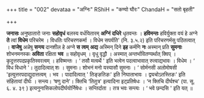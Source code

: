 +++
title = "002"
devataa = "अग्निः"
RShiH = "कण्वो घौरः"
ChandaH = "सतो बृहती"

+++


**जनासः** अनुष्ठातारो जनाः **सहोवृधं** बलस्य वर्धयितारम् **अग्निं** **दधिरे** धृतवन्तः । **हविमन्तः** हविर्युक्ता वयं हे अग्ने **ते** त्वां **विधेम** परिचरेम । विधतिः परिचरणकर्मा । विधेम सपर्यति' (नि. ३.५.२) इति परिचरणर्मसु पठितत्वात् । **वाजेषु** अन्नेषु **सन्त्य** दानशील हे अग्ने **स** **त्वम्** **अद्य** अस्मिन् दिने **इह** कर्मणि **नः** अस्मान् प्रति **सुमनाः** शोभनमनस्कः **अविता** रक्षिता **भव** ॥ सहोवृधम् । वृधु वृद्धौ । अस्मात् अन्तर्भावितण्यर्थात् क्विप् । कृदुत्तरपदप्रकृतिस्वरत्वम् । हविष्मन्तः । ‘ तसौ मत्वर्थे ' इति भत्वेन पदत्वाभावात् रुत्वाद्यभावः । विधेम । ‘ विध विधाने '। तुदादित्वात् शः । सुमनाः। शोभनं मनो यस्यासौ सुमनाः । ‘ सोर्मनसी अलोमोषसी 'इत्युत्तरपदाद्युदात्तत्वम् । भव । पादादित्वात् ' तिङ्ङतिङः' इति निघाताभावः । द्व्यचोऽतस्तिङः' इति संहितायां दीर्घः । सन्त्य। ‘षणु दाने'। क्तिचि ‘तितुत्र' इत्यादिना इट्प्रतिषेधः । ‘न क्तिचि दीर्घश्च' (पा. सू. ६. ४. ३९ ) इत्यनुनासिकलोपदीर्घयोर्निषेधः । सन्तिर्दाता । तत्र भवः सन्त्यः । ‘ भवे छन्दसि ' इति यत् ॥